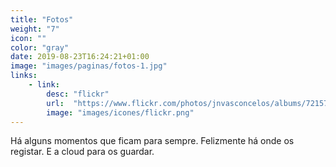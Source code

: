 ```yaml
---
title: "Fotos"
weight: "7"
icon: ""
color: "gray"
date: 2019-08-23T16:24:21+01:00
image: "images/paginas/fotos-1.jpg"
links:
    - link:
        desc: "flickr"
        url:  "https://www.flickr.com/photos/jnvasconcelos/albums/72157633411605513"
        image: "images/icones/flickr.png"
---
```


Há alguns momentos que ficam para sempre. Felizmente há onde os registar. E a cloud para os guardar.